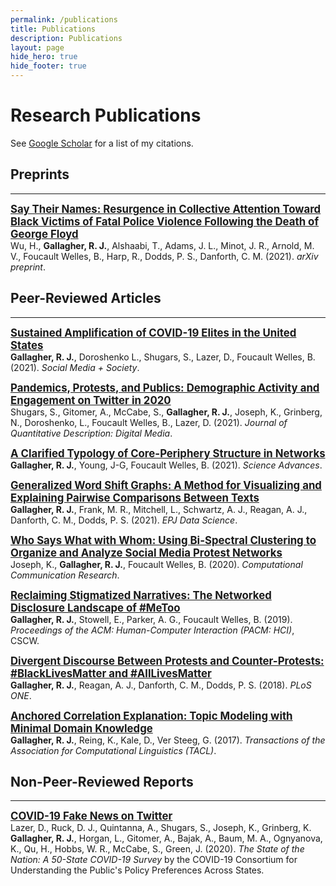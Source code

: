 ```yaml
---
permalink: /publications
title: Publications
description: Publications
layout: page
hide_hero: true
hide_footer: true
---
```


# Research Publications

<i class="ai ai-google-scholar ai-2x"></i> See [Google Scholar](https://scholar.google.com/citations?user=hRNEOnAAAAAJ) for a list of my citations.


## Preprints

---

<span style="font-size:1.2em">**[Say Their Names: Resurgence in Collective Attention Toward Black Victims of Fatal Police Violence Following the Death of George Floyd](/publications/wu2021say)**</span>  
Wu, H., **Gallagher, R. J.**, Alshaabi, T., Adams, J. L., Minot, J. R., Arnold, M. V., Foucault Welles, B., Harp, R., Dodds, P. S., Danforth, C. M. (2021). *arXiv preprint*.





## Peer-Reviewed Articles

---

<span style="font-size:1.2em">**[Sustained Amplification of COVID-19 Elites in the United States](/publications/gallagher2021sustained)**</span>  
**Gallagher, R. J.**, Doroshenko L., Shugars, S., Lazer, D., Foucault Welles, B. (2021). *Social Media + Society*.


<span style="font-size:1.2em">**[Pandemics, Protests, and Publics: Demographic Activity and Engagement on Twitter in 2020](/publications/shugars2021pandemics)**</span>  
Shugars, S., Gitomer, A., McCabe, S., **Gallagher, R. J.**, Joseph, K., Grinberg, N., Doroshenko, L., Foucault Welles, B., Lazer, D. (2021). *Journal of Quantitative Description: Digital Media*.


<span style="font-size:1.2em">**[A Clarified Typology of Core-Periphery Structure in Networks](/publications/gallagher2021clarified)**</span>  
**Gallagher, R. J.**, Young, J-G, Foucault Welles, B. (2021). *Science Advances*.


<span style="font-size:1.2em">**[Generalized Word Shift Graphs: A Method for Visualizing and Explaining Pairwise Comparisons Between Texts](/publications/gallagher2021generalized)**</span>  
**Gallagher, R. J.**, Frank, M. R., Mitchell, L., Schwartz, A. J., Reagan, A. J., Danforth, C. M., Dodds, P. S. (2021). *EPJ Data Science*.


<span style="font-size:1.2em">**[Who Says What with Whom: Using Bi-Spectral Clustering to Organize and Analyze Social Media Protest Networks](/publications/joseph2020who)**</span>  
Joseph, K., **Gallagher, R. J.**, Foucault Welles, B. (2020). *Computational Communication Research*.


<span style="font-size:1.2em">**[Reclaiming Stigmatized Narratives: The Networked Disclosure Landscape of #MeToo](/publications/gallagher2019reclaiming)**</span>  
**Gallagher, R. J.**, Stowell, E., Parker, A. G., Foucault Welles, B. (2019). *Proceedings of the ACM: Human-Computer Interaction (PACM: HCI)*, CSCW.


<span style="font-size:1.2em">**[Divergent Discourse Between Protests and Counter-Protests: #BlackLivesMatter and #AllLivesMatter](/publications/gallagher2018divergent)**</span>  
**Gallagher, R. J.**, Reagan, A. J., Danforth, C. M., Dodds, P. S. (2018). *PLoS ONE*.


<span style="font-size:1.2em">**[Anchored Correlation Explanation: Topic Modeling with Minimal Domain Knowledge](/publications/gallagher2017anchored)**</span>  
**Gallagher, R. J.**, Reing, K., Kale, D., Ver Steeg, G. (2017). *Transactions of the Association for Computational Linguistics (TACL)*.


## Non-Peer-Reviewed Reports

---

<span style="font-size:1.2em">**[COVID-19 Fake News on Twitter](/publications/lazer2020fake)**</span>  
Lazer, D., Ruck, D. J., Quintanna, A., Shugars, S., Joseph, K., Grinberg, K. **Gallagher, R. J.**, Horgan, L., Gitomer, A., Bajak, A., Baum, M. A., Ognyanova, K., Qu, H., Hobbs, W. R., McCabe, S., Green, J. (2020). *The State of the Nation: A 50-State COVID-19 Survey* by the COVID-19 Consortium for Understanding the Public's Policy Preferences Across States.
